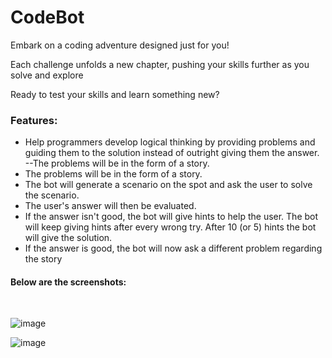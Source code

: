 <h1>CodeBot</h1>

<p>Embark on a coding adventure designed just for you!

Each challenge unfolds a new chapter, pushing your skills further as you solve and explore

Ready to test your skills and learn something new?</p>

<h3>Features:</h3>

<ul>
  <li>Help programmers develop logical thinking by providing problems and guiding them to the solution instead of outright giving them the answer.
--The problems will be in the form of a story.</li>
  <li>The problems will be in the form of a story.</li>
  <li>The bot will generate a scenario on the spot and ask the user to solve the scenario.</li>
  <li>The user's answer will then be evaluated.</li>
  <li>If the answer isn't good, the bot will give hints to help the user. The bot will keep giving hints after every wrong try. After 10 (or 5) hints the bot will give the solution.</li>
  <li>If the answer is good, the bot will now ask a different problem regarding the story</li>
</ul>

<h4>Below are the screenshots:</h4>
</br>

![image](https://github.com/user-attachments/assets/cb42b1ce-aa3f-4c2e-bcd0-f978420f461c)

![image](https://github.com/user-attachments/assets/523e3fdb-ffb0-4734-83b1-e4a2ad5d67ac)
